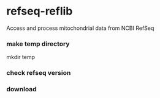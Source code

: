 # refseq-reflib
Access and process mitochondrial data from NCBI RefSeq

### make temp directory
mkdir temp

### check refseq version

### download